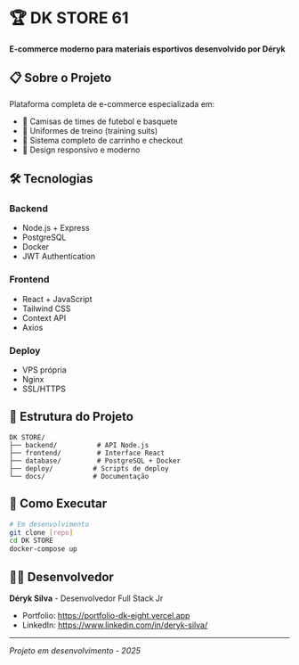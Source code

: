 # 🏆 DK STORE 61

**E-commerce moderno para materiais esportivos desenvolvido por Déryk**

## 📋 Sobre o Projeto

Plataforma completa de e-commerce especializada em:
- 🏈 Camisas de times de futebol e basquete
- 👕 Uniformes de treino (training suits)
- 🛒 Sistema completo de carrinho e checkout
- 📱 Design responsivo e moderno

## 🛠️ Tecnologias

### Backend
- Node.js + Express
- PostgreSQL
- Docker
- JWT Authentication

### Frontend  
- React + JavaScript
- Tailwind CSS
- Context API
- Axios

### Deploy
- VPS própria
- Nginx
- SSL/HTTPS

## 📁 Estrutura do Projeto

```
DK STORE/
├── backend/          # API Node.js
├── frontend/         # Interface React
├── database/         # PostgreSQL + Docker
├── deploy/          # Scripts de deploy
└── docs/            # Documentação
```

## 🚀 Como Executar

```bash
# Em desenvolvimento
git clone [repo]
cd DK STORE
docker-compose up
```

## 👨‍💻 Desenvolvedor

**Déryk Silva** - Desenvolvedor Full Stack Jr
- Portfolio: https://portfolio-dk-eight.vercel.app
- LinkedIn: https://www.linkedin.com/in/deryk-silva/

---
*Projeto em desenvolvimento - 2025*